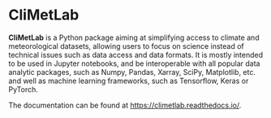 # CliMetLab



**CliMetLab** is a Python package aiming at simplifying access to climate and meteorological datasets, allowing users to focus on science instead of
technical issues such as data access and data formats. It is mostly intended to be used in Jupyter notebooks, and be interoperable with all popular
data analytic packages, such as Numpy, Pandas, Xarray, SciPy, Matplotlib, etc. and well as machine learning frameworks, such as Tensorflow, Keras or PyTorch.


The documentation can be found at https://climetlab.readthedocs.io/.
